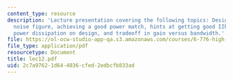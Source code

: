 ```yaml
---
content_type: resource
description: 'Lecture presentation covering the following topics: Designing for low
  noise figure, achieving a good power match, hints at getting good IIP3, impact of
  power dissipation on design, and tradeoff in gain versus bandwidth.'
file: https://ol-ocw-studio-app-qa.s3.amazonaws.com/courses/6-776-high-speed-communication-circuits-spring-2005/2c7a97621d644036cfed2edbcfb833ad_lec12.pdf
file_type: application/pdf
resourcetype: Document
title: lec12.pdf
uid: 2c7a9762-1d64-4036-cfed-2edbcfb833ad
---
```


